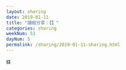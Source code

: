 ```yaml
---
layout: sharing
date: 2019-01-11
title: "讀經分享：【】"
categories: sharing
weekNum: 51
dayNum: 5
permalink: /sharing/2019-01-11-sharing.html
---
```



`錢`
